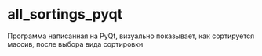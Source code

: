 # all_sortings_pyqt
Программа написанная на PyQt, визуально показывает, как сортируется массив, после выбора вида сортировки
